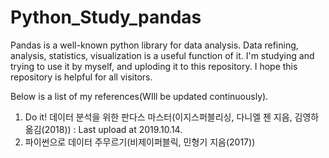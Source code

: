# Python_Study_pandas
Pandas is a well-known python library for data analysis. 
Data refining, analysis, statistics, visualization is a useful function of it.
I'm studying and trying to use it by myself, and uploding it to this repository.
I hope this repository is helpful for all visitors.



Below is a list of my references(WIll be updated continuously).

  1. Do it! 데이터 분석을 위한 판다스 마스터(이지스퍼블리싱, 다니엘 첸 지음, 김영하 옮김(2018)) : Last upload at 2019.10.14.
  2. 파이썬으로 데이터 주무르기(비제이퍼블릭, 민형기 지음(2017))
